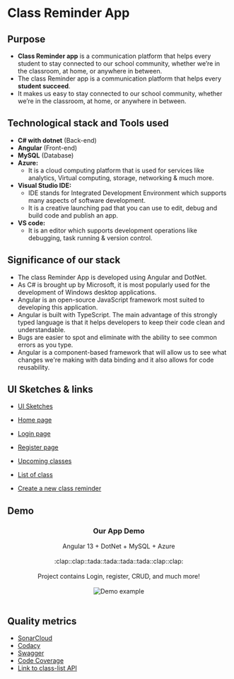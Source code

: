 # Class Reminder App

## Purpose

- **Class Reminder app** is a communication platform that helps every student to stay connected to our school community, whether we’re in the classroom, at home, or anywhere in between.
- The class Reminder app is a communication platform that helps every **student succeed**.
- It makes us easy to stay connected to our school community, whether we’re in the classroom, at home, or anywhere in between.

## Technological stack and Tools used

- **C# with dotnet** (Back-end)
- **Angular** (Front-end)
- **MySQL** (Database)
- **Azure:**
  - It is a cloud computing platform that is used for services like analytics, Virtual computing, storage, networking & much more.
- **Visual Studio IDE:**
  - IDE stands for Integrated Development Environment which supports many aspects of software development.
  - It is a creative launching pad that you can use to edit, debug and build code and publish an app.
- **VS code:**
  - It is an editor which supports development operations like debugging, task running & version control.

## Significance of our stack

- The class Reminder App is developed using Angular and DotNet.
- As C# is brought up by Microsoft, it is most popularly used for the development of Windows desktop applications.
- Angular is an open-source JavaScript framework most suited to developing this application.
- Angular is built with TypeScript. The main advantage of this strongly typed language is that it helps developers to keep their code clean and understandable.
- Bugs are easier to spot and eliminate with the ability to see common errors as you type.
- Angular is a component-based framework that will allow us to see what changes we're making with data binding and it also allows for code reusability.

## UI Sketches & links

- [UI Sketches](https://github.com/TejaswiNallavolu/angular-app-heroku/tree/main/UI%20Screens)

- [Home page](https://authprojectfordeploy.azurewebsites.net/)
- [Login page](https://authprojectfordeploy.azurewebsites.net/login)
- [Register page](https://authprojectfordeploy.azurewebsites.net/register)
- [Upcoming classes](https://authprojectfordeploy.azurewebsites.net/list)

- [List of class](https://authprojectfordeploy.azurewebsites.net/class-list)
- [Create a new class reminder](https://authprojectfordeploy.azurewebsites.net/class-list)

## Demo

<p align="center">
  <h3 align="center">Our App Demo</h3>

  <p align="center">
     Angular 13 + DotNet + MySQL + Azure
    <br>
    <br>
    :clap::clap::tada::tada::tada::tada::clap::clap:
    <br>
    <br>
    Project contains Login, register, CRUD, and much more!
    <br>
    <br>
    <img src="https://github.com/TejaswiNallavolu/angular-app-heroku/blob/main/UI%20Screens/classreminder.gif" alt="Demo example"/>
    <br>
    <br>
  </p>
</p>

## Quality metrics

- [SonarCloud](https://sonarcloud.io/project/overview?id=TejaswiNallavolu_angular-app-heroku)
- [Codacy](https://app.codacy.com/gh/TejaswiNallavolu/angular-app-heroku/dashboard?utm_source=github.com&utm_medium=referral&utm_content=TejaswiNallavolu/angular-app-heroku&utm_campaign=Badge_Grade)
- [Swagger](https://app.swaggerhub.com/apis-docs/TejaswiNallavolu/auth-project/v1#/)
- [Code Coverage](https://sonarcloud.io/code?id=TejaswiNallavolu_angular-app-heroku)
- [Link to class-list API](http://www.classreminderproj.somee.com/api/ClassList/getAllClassList)
